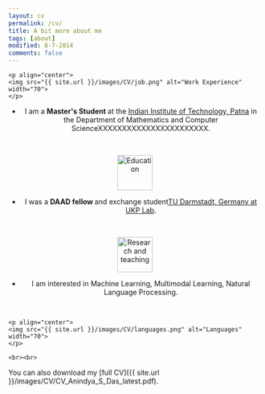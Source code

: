 ```yaml
---
layout: cv
permalink: /cv/
title: A bit more about me
tags: [about]
modified: 8-7-2014
comments: false
---
```



<section>

    <p align="center">
    <img src="{{ site.url }}/images/CV/job.png" alt="Work Experience"  width="70">
    </p>
  <div style="text-align:center"><ul>
  <li>I am a <strong> Master's Student </strong> at the <a href="https://www.iitp.ac.in/" target="_blank">Indian Institute of Technology, Patna</a> in the Department of Mathematics and Computer ScienceXXXXXXXXXXXXXXXXXXXXXXX.</li></ul> </div>

  <br>
  
  
  <p align="center">
    <img src="{{ site.url }}/images/CV/education.png" alt="Education" width="70">
    </p>
  <div style="text-align:center"><ul><li>I was a <strong>DAAD fellow </strong> and exchange student<a href="">TU Darmstadt, Germany at</a> <a href="https://www.informatik.tu-darmstadt.de/ukp/ukp_home">UKP Lab</a>. </li>
 
</ul> </div>

<br>

  <p align="center">
    <img src="{{ site.url }}/images/CV/pencil.png" alt="Research and teaching" width="70">
    </p>
  <div style="text-align:center"><ul><li>I am interested in Machine Learning, Multimodal Learning, Natural Language Processing.</li>
  
</ul> </div>


  <br>
  
    <p align="center">
    <img src="{{ site.url }}/images/CV/languages.png" alt="Languages" width="70">
    </p>
  <div style="text-align:center"><ul>
  
 
</ul> </div>

    
    <br><br>
</section>

    
    
You can also download my [full CV]({{ site.url }}/images/CV/CV_Anindya_S_Das_latest.pdf).

